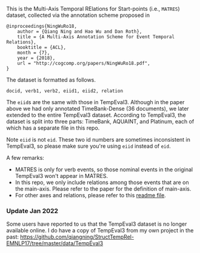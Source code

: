 This is the Multi-Axis Temporal RElations for Start-points (i.e., `MATRES`) dataset, collected via the annotation scheme proposed in 

```
@inproceedings{NingWuRo18,
    author = {Qiang Ning and Hao Wu and Dan Roth},
    title = {A Multi-Axis Annotation Scheme for Event Temporal Relations},
    booktitle = {ACL},
    month = {7},
    year = {2018},
    url = "http://cogcomp.org/papers/NingWuRo18.pdf",
}
```

The dataset is formatted as follows.
```
docid, verb1, verb2, eiid1, eiid2, relation
```
The `eiid`s are the same with those in TempEval3. Although in the paper above we had only annotated TimeBank-Dense (36 documents), we later extended to the entire TempEval3 dataset. According to TempEval3, the dataset is split into three parts: TimeBank, AQUAINT, and Platinum, each of which has a separate file in this repo.

Note `eiid` is not `eid`. These two id numbers are sometimes inconsistent in TempEval3, so please make sure you're using `eiid` instead of `eid`.

A few remarks:
- MATRES is only for verb events, so those nominal events in the original TempEval3 won't appear in MATRES.
- In this repo, we only include relations among those events that are on the main-axis. Please refer to the paper for the definition of main-axis.
- For other axes and relations, please refer to this [readme file](https://github.com/qiangning/MATRES/tree/master/rawdata).

### Update Jan 2022
Some users have reported to us that the TempEval3 dataset is no longer available online. I do have a copy of TempEval3 from my own project in the past: https://github.com/qiangning/StructTempRel-EMNLP17/tree/master/data/TempEval3
